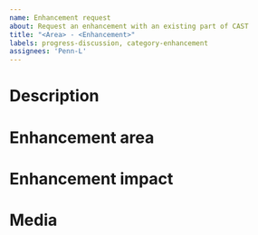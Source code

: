 ```yaml
---
name: Enhancement request
about: Request an enhancement with an existing part of CAST
title: "<Area> - <Enhancement>"
labels: progress-discussion, category-enhancement
assignees: 'Penn-L'
---
```


# Description
<!-- A clear and concise explanation of what is not functioning correctly and the circumstances of it happening -->

# Enhancement area
<!--what area of CAST should the enhancement affect. Which UI element, which fire mission type, which output, etc. -->

# Enhancement impact
<!--Functionally what should the enhancement do and affect, what elements are affected, what should the outcome of the enhancement be, etc. -->

# Media
<!--Images relating to the enhancement to help with formatting and make changes clear  -->
